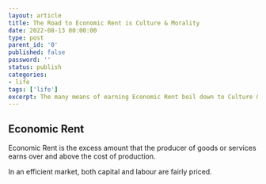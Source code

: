 ```yaml
---
layout: article
title: The Road to Economic Rent is Culture & Morality
date: 2022-08-13 00:00:00
type: post
parent_id: '0'
published: false
password: ''
status: publish
categories:
- life
tags: ['life']
excerpt: The many means of earning Economic Rent boil down to Culture & Morality
---
```


## Economic Rent
Economic Rent is the excess amount that the producer of goods or services earns over and above the cost of production.  

In an efficient market, both capital and labour are fairly priced.
